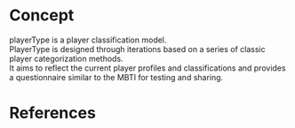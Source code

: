 # Concept
playerType is a player classification model.<br>
PlayerType is designed through iterations based on a series of classic player categorization methods.<br>
It aims to reflect the current player profiles and classifications and provides a questionnaire similar to the MBTI for testing and sharing.<br>
# References
[^1]: [Richard Bartle. "HEARTS, CLUBS, DIAMONDS, SPADES: PLAYERS WHO SUIT MUDS"](https://mud.co.uk/richard/hcds.htm)

